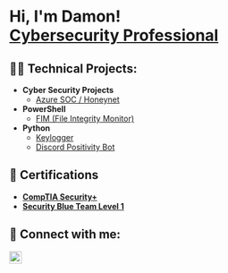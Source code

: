 <h1>Hi, I'm Damon! <br/> <a href="https://www.linkedin.com/in/damon-mclaurin/">Cybersecurity Professional</a>

<h2>👨‍💻 Technical Projects:</h2>

- <b>Cyber Security Projects</b>
  - [Azure SOC / Honeynet](https://github.com/DamonM1/AzureHoneynet-SOC)
- <b>PowerShell</b>
  - [FIM (File Integrity Monitor)](https://github.com/DamonM1/FileIntegrityMonitor/blob/main/FIM.ps1)
- <b>Python</b>
  - [Keylogger](https://github.com/DamonM1/Keylogger)
  - [Discord Positivity Bot](https://github.com/DamonM1/PositivityBot)

<h2>🥇 Certifications</h2>

- <b>[CompTIA Security+](https://www.credly.com/badges/1cd6b606-a420-4d15-a9e6-66cd7476a792/public_url)</b>
- <b>[Security Blue Team Level 1](https://www.credly.com/badges/8f80d159-2a27-4f10-b4f4-e26f247596d6/public_url)</b>



<h2> 🤳 Connect with me:</h2>


[<img align="left" alt="DamonMclaurin | LinkedIn" width="22px" src="https://cdn.jsdelivr.net/npm/simple-icons@v3/icons/linkedin.svg" />][linkedin]


[linkedin]: https://linkedin.com/in/damon-mclaurin/

<!--
**joshmadakor1/joshmadakor1** is a ✨ _special_ ✨ repository because its `README.md` (this file) appears on your GitHub profile.

Here are some ideas to get you started:

- 🔭 I’m currently working on ...
- 🌱 I’m currently learning ...
- 👯 I’m looking to collaborate on ...
- 🤔 I’m looking for help with ...
- 💬 Ask me about ...
- 📫 How to reach me: ...
- 😄 Pronouns: ...
- ⚡ Fun fact: ...
-->

<!--
**DamonM1/DamonM1** is a ✨ _special_ ✨ repository because its `README.md` (this file) appears on your GitHub profile.

Here are some ideas to get you started:

- 🔭 I’m currently working on ...
- 🌱 I’m currently learning ...
- 👯 I’m looking to collaborate on ...
- 🤔 I’m looking for help with ...
- 💬 Ask me about ...
- 📫 How to reach me: ...
- 😄 Pronouns: ...
- ⚡ Fun fact: ...
-->
